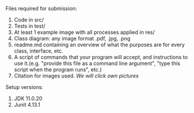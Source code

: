 Files required for submission:

1. Code in src/
2. Tests in test/
3. At least 1 example image with all processes applied in res/
4. Class diagram: any image format .pdf, .jpg, .png
5. readme.md containing an overview of what the purposes are for every class, interface, etc.
6. A script of commands that your program will accept, and instructions to use it.(e.g. "provide this file as a command line argument", "type this script when the program runs", etc.)
7. Citation for images used. *We will click own pictures*

Setup versions:
1. JDK 11.0.20
2. Junit 4.13.1
